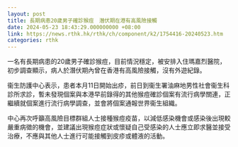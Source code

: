 ```yaml
---
layout: post
title: 長期病患20歲男子確診猴痘　潛伏期在港有高風險接觸
date: 2024-05-23 18:43:29.000000000 +08:00
link: https://news.rthk.hk/rthk/ch/component/k2/1754416-20240523.htm
categories: rthk
---
```


一名有長期病患的20歲男子確診猴痘，目前情況穩定，被安排入住瑪嘉烈醫院，初步調查顯示，病人於潛伏期內曾在香港有高風險接觸，沒有外遊紀錄。

衞生防護中心表示，患者本月11日開始出疹，前日到衞生署油麻地男性社會衞生科診所求診，暫未發現個案與本港早前錄得的其他猴痘確診個案有流行病學關連，正繼續就個案進行流行病學調查，並會將個案通報世界衞生組織。

中心再次呼籲高風險目標群組人士接種猴痘疫苗，以減低感染機會或感染後出現較嚴重病徵的機會，並建議出現猴痘症狀或懷疑自己受感染的人士應立即求醫並接受治療，不應與其他人士進行可能接觸到皮疹或體液的活動。
